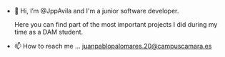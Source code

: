 - 👋 Hi, I’m @JppAvila and I'm a junior software developer.

     Here you can find part of the most important projects I did during my time as a DAM student.

- 📫 How to reach me ... juanpablopalomares.20@campuscamara.es

<!---
JppAvila/JppAvila is a ✨ special ✨ repository because its `README.md` (this file) appears on your GitHub profile.
You can click the Preview link to take a look at your changes.
--->
